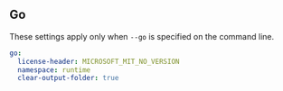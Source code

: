 ## Go

These settings apply only when `--go` is specified on the command line.

``` yaml $(go)
go:
  license-header: MICROSOFT_MIT_NO_VERSION
  namespace: runtime
  clear-output-folder: true
```

